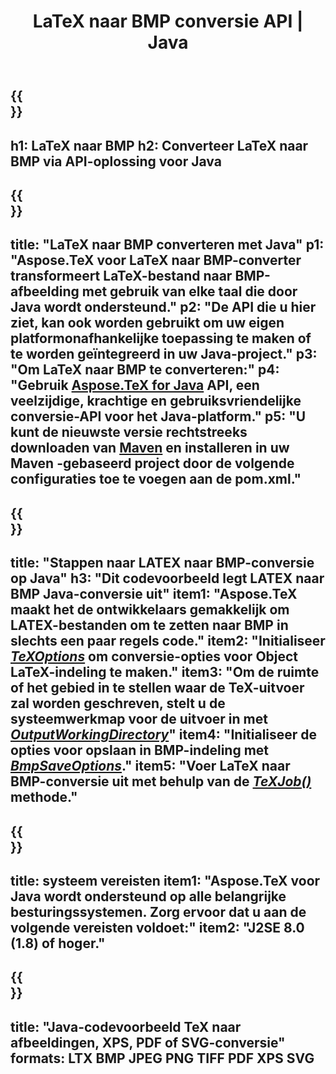 ﻿---
translation: true
template: /_templates/_conversion-child-java.md
title: LaTeX naar BMP conversie API | Java
description: LaTeX naar BMP conversie functionaliteit. Integreer deze on-premise Java-bibliotheek in uw project of gebruik platformonafhankelijke applicaties om LaTeX naar BMP te converteren.
keywords: latex naar bmp api java, latex2bmp integreren
url: /java/conversion/latex-to-bmp/
family: tex
platformtag: java
feature: conversion
informat: LATEX
outformat: BMP
otherformats: XPS JPEG PDF TIFF
---

{{<section banner>}}
---
h1: LaTeX naar BMP
h2: Converteer LaTeX naar BMP via API-oplossing voor Java
---

{{<section overview>}}
---
title: "LaTeX naar BMP converteren met Java"
p1: "Aspose.TeX voor LaTeX naar BMP-converter transformeert LaTeX-bestand naar BMP-afbeelding met gebruik van elke taal die door Java wordt ondersteund."
p2: "De API die u hier ziet, kan ook worden gebruikt om uw eigen platformonafhankelijke toepassing te maken of te worden geïntegreerd in uw Java-project."
p3: "Om LaTeX naar BMP te converteren:"
p4: "Gebruik [Aspose.TeX for Java](https://products.aspose.com/tex/java) API, een veelzijdige, krachtige en gebruiksvriendelijke conversie-API voor het Java-platform."
p5: "U kunt de nieuwste versie rechtstreeks downloaden van [Maven](https://repository.aspose.com/webapp/#/artifacts/browse/tree/General/repo/com/aspose/aspose-tex) en installeren in uw Maven -gebaseerd project door de volgende configuraties toe te voegen aan de pom.xml."
---

{{<section feature1>}}
---
title: "Stappen naar LATEX naar BMP-conversie op Java"
h3: "Dit codevoorbeeld legt LATEX naar BMP Java-conversie uit"
item1: "Aspose.TeX maakt het de ontwikkelaars gemakkelijk om LATEX-bestanden om te zetten naar BMP in slechts een paar regels code."
item2: "Initialiseer [*TeXOptions*](https://reference.aspose.com/tex/java/com.aspose.tex/TeXOptions) om conversie-opties voor Object LaTeX-indeling te maken."
item3: "Om de ruimte of het gebied in te stellen waar de TeX-uitvoer zal worden geschreven, stelt u de systeemwerkmap voor de uitvoer in met [*OutputWorkingDirectory*](https://reference.aspose.com/tex/java/com.aspose.tex/TeXOptions#getOutputWorkingDirectory--)"
item4: "Initialiseer de opties voor opslaan in BMP-indeling met [*BmpSaveOptions*](https://reference.aspose.com/tex/java/com.aspose.tex.rendering/BmpSaveOptions)."
item5: "Voer LaTeX naar BMP-conversie uit met behulp van de [*TeXJob()*](https://reference.aspose.com/tex/java/com.aspose.tex/TeXJob) methode."
---

{{<section feature2>}}
---
title: systeem vereisten
item1: "Aspose.TeX voor Java wordt ondersteund op alle belangrijke besturingssystemen. Zorg ervoor dat u aan de volgende vereisten voldoet:"
item2: "J2SE 8.0 (1.8) of hoger."
---

{{<section widget>}}
---
title: "Java-codevoorbeeld TeX naar afbeeldingen, XPS, PDF of SVG-conversie"
formats: LTX BMP JPEG PNG TIFF PDF XPS SVG
---